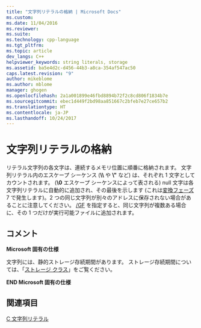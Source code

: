 ```yaml
---
title: "文字列リテラルの格納 | Microsoft Docs"
ms.custom: 
ms.date: 11/04/2016
ms.reviewer: 
ms.suite: 
ms.technology: cpp-language
ms.tgt_pltfrm: 
ms.topic: article
dev_langs: C++
helpviewer_keywords: string literals, storage
ms.assetid: ba5e4d2c-d456-44b3-a8ca-354af547ac50
caps.latest.revision: "9"
author: mikeblome
ms.author: mblome
manager: ghogen
ms.openlocfilehash: 2a1a001899e46fbd8894b72f2c8cd806f1834b7e
ms.sourcegitcommit: ebec1d449f2bd98aa851667c2bfeb7e27ce657b2
ms.translationtype: HT
ms.contentlocale: ja-JP
ms.lasthandoff: 10/24/2017
---
```

# <a name="storage-of-string-literals"></a>文字列リテラルの格納
リテラル文字列の各文字は、連続するメモリ位置に順番に格納されます。 文字列リテラル内のエスケープ シーケンス (**\\\\** や **\\"** など) は、それぞれ 1 文字としてカウントされます。 (**\0** エスケープ シーケンスによって表される) null 文字は各文字列リテラルに自動的に追加され、その最後を示します (これは[変換フェーズ](../preprocessor/phases-of-translation.md) 7 で発生します)。2 つの同じ文字列が別々のアドレスに保存されない場合があることに注意してください。 [/GF](../build/reference/gf-eliminate-duplicate-strings.md) を指定すると、同じ文字列が複数ある場合に、その 1 つだけが実行可能ファイルに追加されます。  
  
## <a name="remarks"></a>コメント  
 **Microsoft 固有の仕様**  
  
 文字列には、静的ストレージ存続期間があります。 ストレージ存続期間については、「[ストレージ クラス](../c-language/c-storage-classes.md)」をご覧ください。  
  
 **END Microsoft 固有の仕様**  
  
## <a name="see-also"></a>関連項目  
 [C 文字列リテラル](../c-language/c-string-literals.md)